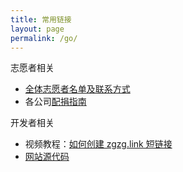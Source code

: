 ```yaml
---
title: 常用链接
layout: page
permalink: /go/
---
```


志愿者相关

* [全体志愿者名单及联系方式](https://zgzg.link/zgid-public)
* 各公司[配捐指南](https://zgzg.link/log-instruction)

开发者相关

* 视频教程：[如何创建 zgzg.link 短链接](https://youtu.be/8HrtHwGEOoE)
* [网站源代码](https://github.com/zgzgorg/yj.zgzg.io)
